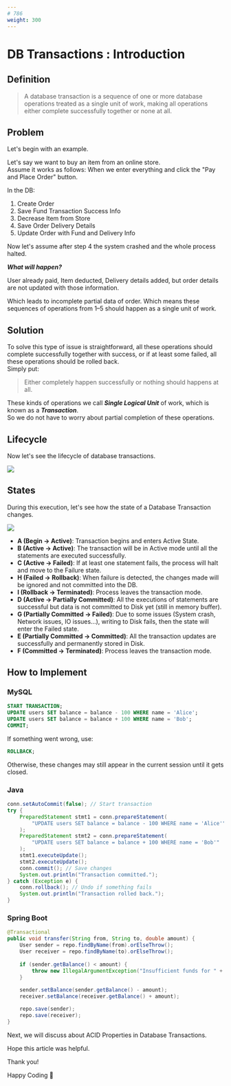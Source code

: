 ```yaml
---
# 786
weight: 300
---
```


# DB Transactions : Introduction

## Definition

> A database transaction is a sequence of one or more database operations treated as a single unit of work, making all operations either complete successfully together or none at all.

## Problem

Let's begin with an example.

Let's say we want to buy an item from an online store.\
Assume it works as follows:
When we enter everything and click the "Pay and Place Order" button.

In the DB:

1. Create Order
2. Save Fund Transaction Success Info
3. Decrease Item from Store
4. Save Order Delivery Details
5. Update Order with Fund and Delivery Info

Now let's assume after step 4 the system crashed and the whole process halted.

***What will happen?***

User already paid, Item deducted, Delivery details added, but order details are not updated with those information.

Which leads to incomplete partial data of order. Which means these sequences of operations from 1–5 should happen as a single unit of work.

## Solution

To solve this type of issue is straightforward, all these operations should complete successfully together with success, or if at least some failed, all these operations should be rolled back.\
Simply put:

> Either completely happen successfully or nothing should happens at all.

These kinds of operations we call ***Single Logical Unit*** of work, which is known as a ***Transaction***.\
So we do not have to worry about partial completion of these operations.

## Lifecycle

Now let's see the lifecycle of database transactions.

![](/images/transaction1.png)

## States

During this execution, let's see how the state of a Database Transaction changes.

![](/images/transaction2.png)

- **A (Begin → Active)**: Transaction begins and enters Active State.
- **B (Active → Active)**: The transaction will be in Active mode until all the statements are executed successfully.
- **C (Active → Failed)**: If at least one statement fails, the process will halt and move to the Failure state.
- **H (Failed → Rollback)**: When failure is detected, the changes made will be ignored and not committed into the DB.
- **I (Rollback → Terminated)**: Process leaves the transaction mode.
- **D (Active → Partially Committed)**: All the executions of statements are successful but data is not committed to Disk yet (still in memory buffer).
- **G (Partially Committed → Failed)**: Due to some issues (System crash, Network issues, IO issues...), writing to Disk fails, then the state will enter the Failed state.
- **E (Partially Committed → Committed)**: All the transaction updates are successfully and permanently stored in Disk.
- **F (Committed → Terminated)**: Process leaves the transaction mode.

## How to Implement

### MySQL

```sql
START TRANSACTION;
UPDATE users SET balance = balance - 100 WHERE name = 'Alice';
UPDATE users SET balance = balance + 100 WHERE name = 'Bob';
COMMIT;
```

If something went wrong, use:

```sql
ROLLBACK;
```

Otherwise, these changes may still appear in the current session until it gets closed.

### Java

```java
conn.setAutoCommit(false); // Start transaction
try {
    PreparedStatement stmt1 = conn.prepareStatement(
        "UPDATE users SET balance = balance - 100 WHERE name = 'Alice'"
    );
    PreparedStatement stmt2 = conn.prepareStatement(
        "UPDATE users SET balance = balance + 100 WHERE name = 'Bob'"
    );
    stmt1.executeUpdate();
    stmt2.executeUpdate();
    conn.commit(); // Save changes
    System.out.println("Transaction committed.");
} catch (Exception e) {
    conn.rollback(); // Undo if something fails
    System.out.println("Transaction rolled back.");
}
```

### Spring Boot

```java
@Transactional
public void transfer(String from, String to, double amount) {
    User sender = repo.findByName(from).orElseThrow();
    User receiver = repo.findByName(to).orElseThrow();
    
    if (sender.getBalance() < amount) {
        throw new IllegalArgumentException("Insufficient funds for " + from);
    }
    
    sender.setBalance(sender.getBalance() - amount);
    receiver.setBalance(receiver.getBalance() + amount);

    repo.save(sender);
    repo.save(receiver);
}
```

Next, we will discuss about ACID Properties in Database Transactions.

Hope this article was helpful. 

Thank you!

Happy Coding 🙌

